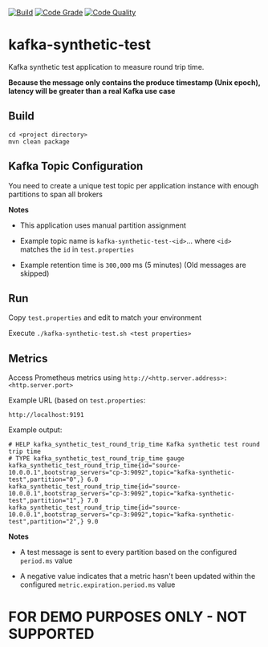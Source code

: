 [![Build](https://github.com/dhoard/kafka-synthetic-test/actions/workflows/build.yml/badge.svg)](https://github.com/dhoard/kafka-synthetic-test/actions/workflows/build.yml)
[![Code Grade](https://api.codiga.io/project/35752/status/svg)](https://app.codiga.io/hub/project/35752/test-engine)
[![Code Quality](https://api.codiga.io/project/35752/score/svg)](https://app.codiga.io/hub/project/35752/test-engine)

# kafka-synthetic-test

Kafka synthetic test application to measure round trip time.

**Because the message only contains the produce timestamp (Unix epoch), latency will be greater than a real Kafka use case**

## Build

```
cd <project directory>
mvn clean package
```

## Kafka Topic Configuration

You need to create a unique test topic per application instance with enough partitions to span all brokers

**Notes**

- This application uses manual partition assignment


- Example topic name is `kafka-synthetic-test-<id>`... where `<id>` matches the `id` in `test.properties`


- Example retention time is `300,000` ms (5 minutes) (Old messages are skipped)


## Run


Copy `test.properties` and edit to match your environment

Execute `./kafka-synthetic-test.sh <test properties>`

## Metrics

Access Prometheus metrics using `http://<http.server.address>:<http.server.port>`

Example URL (based on `test.properties`:

```
http://localhost:9191
```

Example output:

```
# HELP kafka_synthetic_test_round_trip_time Kafka synthetic test round trip time
# TYPE kafka_synthetic_test_round_trip_time gauge
kafka_synthetic_test_round_trip_time{id="source-10.0.0.1",bootstrap_servers="cp-3:9092",topic="kafka-synthetic-test",partition="0",} 6.0
kafka_synthetic_test_round_trip_time{id="source-10.0.0.1",bootstrap_servers="cp-3:9092",topic="kafka-synthetic-test",partition="1",} 7.0
kafka_synthetic_test_round_trip_time{id="source-10.0.0.1",bootstrap_servers="cp-3:9092",topic="kafka-synthetic-test",partition="2",} 9.0
```

**Notes**

- A test message is sent to every partition based on the configured `period.ms` value


- A negative value indicates that a metric hasn't been updated within the configured `metric.expiration.period.ms` value


# FOR DEMO PURPOSES ONLY - NOT SUPPORTED


